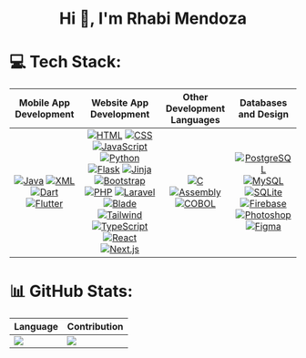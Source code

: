 <h1 align="center">Hi 👋, I'm Rhabi Mendoza</h1>

# 💻 Tech Stack:
| Mobile App Development | Website App Development | Other Development Languages | Databases and Design |
| :--------------------: | :-----------------: | :-------------------------: | :-----------------: |
| [![Java](https://img.shields.io/badge/Java-ED8B00?style=for-the-badge&logo=java&logoColor=white)](https://www.java.com/) [![XML](https://img.shields.io/badge/XML-FF6600?style=for-the-badge&logo=xml&logoColor=white)](https://en.wikipedia.org/wiki/XML) [![Dart](https://img.shields.io/badge/Dart-0175C2?style=for-the-badge&logo=dart&logoColor=white)](https://dart.dev/) [![Flutter](https://img.shields.io/badge/Flutter-02569B?style=for-the-badge&logo=flutter&logoColor=white)](https://flutter.dev/) | [![HTML](https://img.shields.io/badge/HTML5-E34F26?style=for-the-badge&logo=html5&logoColor=white)](https://developer.mozilla.org/en-US/docs/Web/HTML) [![CSS](https://img.shields.io/badge/CSS3-1572B6?style=for-the-badge&logo=css3&logoColor=white)](https://developer.mozilla.org/en-US/docs/Web/CSS) [![JavaScript](https://img.shields.io/badge/JavaScript-F7DF1E?style=for-the-badge&logo=javascript&logoColor=black)](https://developer.mozilla.org/en-US/docs/Web/JavaScript) [![Python](https://img.shields.io/badge/Python-3776AB?style=for-the-badge&logo=python&logoColor=white)](https://www.python.org/) [![Flask](https://img.shields.io/badge/Flask-000000?style=for-the-badge&logo=flask&logoColor=white)](https://flask.palletsprojects.com/) [![Jinja](https://img.shields.io/badge/Jinja-B41717?style=for-the-badge&logo=jinja&logoColor=white)](https://jinja.palletsprojects.com/) [![Bootstrap](https://img.shields.io/badge/Bootstrap-563D7C?style=for-the-badge&logo=bootstrap&logoColor=white)](https://getbootstrap.com/) [![PHP](https://img.shields.io/badge/PHP-777BB4?style=for-the-badge&logo=php&logoColor=white)](https://www.php.net/) [![Laravel](https://img.shields.io/badge/Laravel-FF2D20?style=for-the-badge&logo=laravel&logoColor=white)](https://laravel.com/) [![Blade](https://img.shields.io/badge/Blade-FF2D20?style=for-the-badge&logo=laravel&logoColor=white)](https://laravel.com/docs/9.x/blade) [![Tailwind](https://img.shields.io/badge/TailwindCSS-38B2AC?style=for-the-badge&logo=tailwind-css&logoColor=white)](https://tailwindcss.com/) [![TypeScript](https://img.shields.io/badge/TypeScript-007ACC?style=for-the-badge&logo=typescript&logoColor=white)](https://www.typescriptlang.org/) [![React](https://img.shields.io/badge/React-20232A?style=for-the-badge&logo=react&logoColor=61DAFB)](https://react.dev/) [![Next.js](https://img.shields.io/badge/Next.js-000000?style=for-the-badge&logo=next.js&logoColor=white)](https://nextjs.org/)| [![C](https://img.shields.io/badge/C-00599C?style=for-the-badge&logo=c&logoColor=white)](https://en.wikipedia.org/wiki/C_(programming_language)) [![Assembly](https://img.shields.io/badge/Assembly-525252?style=for-the-badge&logo=assemblyscript&logoColor=white)](https://en.wikipedia.org/wiki/Assembly_language) [![COBOL](https://img.shields.io/badge/COBOL-00599C?style=for-the-badge&logo=cobol&logoColor=white)](https://en.wikipedia.org/wiki/COBOL)  | [![PostgreSQL](https://img.shields.io/badge/PostgreSQL-316192?style=for-the-badge&logo=postgresql&logoColor=white)](https://www.postgresql.org/) [![MySQL](https://img.shields.io/badge/MySQL-4479A1?style=for-the-badge&logo=mysql&logoColor=white)](https://www.mysql.com/) [![SQLite](https://img.shields.io/badge/SQLite-003B57?style=for-the-badge&logo=sqlite&logoColor=white)](https://www.sqlite.org/index.html) [![Firebase](https://img.shields.io/badge/firebase-FFCA28?style=for-the-badge&logo=firebase&logoColor=black)](https://firebase.google.com/) [![Photoshop](https://img.shields.io/badge/Photoshop-31A8FF?style=for-the-badge&logo=adobe-photoshop&logoColor=white)](https://www.adobe.com/products/photoshop.html) [![Figma](https://img.shields.io/badge/figma-000000?style=for-the-badge&logo=figma&logoColor=white)](https://www.figma.com/) |
# 📊 GitHub Stats:
| Language | Contribution |
| ------------- | ------------- |
| ![](https://github-readme-stats.vercel.app/api/top-langs/?username=rhabimendoza&theme=dark&hide_border=false&include_all_commits=false&count_private=false&layout=compact) | ![](https://github-readme-streak-stats.herokuapp.com/?user=rhabimendoza&theme=dark&hide_border=false)<br/> |
